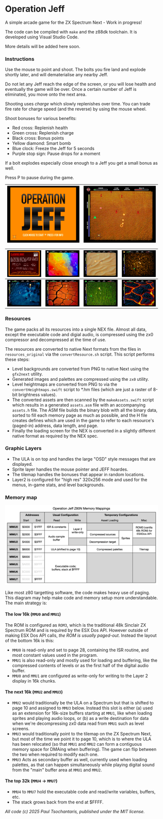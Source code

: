 # Operation Jeff

A simple arcade game for the ZX Spectrum Next - Work in progress!

The code can be compiled with `make` and the z88dk toolchain. It is developed using Visual Studio Code.

More details will be added here soon.

### Instructions

Use the mouse to point and shoot. The bolts you fire land and explode shortly later, and will dematerialise any nearby Jeff.

Do not let any Jeff reach the edge of the screen, or you will lose health and eventually the game will be over. Once a certain number of Jeff is eliminated, you move onto the next area.

Shooting uses _charge_ which slowly replenishes over time. You can trade fire rate for charge speed (and the reverse) by using the mouse wheel.

Shoot bonuses for various benefits:
- Red cross: Replenish health
- Green cross: Replenish charge
- Black cross: Bonus points
- Yellow diamond: Smart bomb
- Blue clock: Freeze the Jeff for 5 seconds
- Purple stop sign: Pause drops for a moment

If a bolt explodes especially close enough to a Jeff you get a small bonus as well.

Press P to pause during the game.

|![Screenshot 1](screenshots/OperationJeffScreenshot1.jpg)|![Screenshot 2](screenshots/OperationJeffScreenshot2.jpg)|
|--|--|

|![Screenshot 3](screenshots/OperationJeffScreenshot3.jpg)|![Screenshot 4](screenshots/OperationJeffScreenshot4.jpg)|![Screenshot 5](screenshots/OperationJeffScreenshot5.jpg)|![Screenshot 6](screenshots/OperationJeffScreenshot6.jpg)|
|--|--|--|--|
|![Screenshot 7](screenshots/OperationJeffScreenshot7.jpg)|![Screenshot 8](screenshots/OperationJeffScreenshot8.jpg)|![Screenshot 9](screenshots/OperationJeffScreenshot9.jpg)|![Screenshot 10](screenshots/OperationJeffScreenshot10.jpg)|

### Resources

The game packs all its resources into a single NEX file. Almost all data, except the executable code and digial audio, is compressed using the zx0 compressor and decompressed at the time of use.

The resources are converted to native Next formats from the files in `resources_original` via the `convertResource.sh` script. This script performs these steps:

- Level backgrounds are converted from PNG to native Next using the `gfx2next` utility.
- Generated images and palettes are compressed using the `zx0` utility.
- Level heightmaps are converted from PNG to via the `convertHeightmaps.swift` script to *.hm files (which are just a raster of 8-bit brightness values).
- The converted assets are then scanned by the `makeAssets.swift` script which results in a generated `assets.asm` file with an accompanying `assets.h` file. The ASM file builds the binary blob with all the binary data, sorted to fill each memory page as much as possible, and the H file creates defines which are used in the game to refer to each resource's (paged-in) address, data length, and page.
- Finally the loading screen for the NEX is converted in a slightly different native format as required by the NEX spec.

### Graphic Layers

- The ULA is on top and handles the large "OSD" style messages that are displayed.
- Sprite layer handles the mouse pointer and JEFF hoardes.
- The tilemap handles the bonuses that appear in random locations.
- Layer2 is configured for "high res" 320x256 mode and used for the menus, in-game stats, and level backgrounds.

### Memory map

![Memory map diagram](screenshots/memory_map.png)

Like most z80 targetting software, the code makes heavy use of paging. This diagram may help make code and memory setup more understandable. The main strategy is:

#### The low 16k (`MMU0` and `MMU1`)

The ROM is configured as `ROM3`, which is the traditional 48k Sinclair ZX Spectrum ROM and is required by the ESX Dos API. However outside of making ESX Dos API calls, _the ROM is usually paged-out_. Instead the layout of the bottom 16k is this:

- `MMU0` is read-only and set to page 28, containing the ISR routine, and most constant values used in the program.
- `MMU1` is also read-only and mostly used for loading and buffering, like the compressed contents of levels or as the first half of the digital audio buffer.
- `MMU0` and `MMU1` are configured as write-only for writing to the Layer 2 display in 16k chunks.

#### The next 16k (`MMU2` and `MMU3`)

- `MMU2` would traditionally be the ULA on a Spectrum but that is shifted to page 10 and assigned to `MMU3` below. Instead this slot is either (a) used as an extension for 16k-size buffers starting at `MMU1`, like when loading sprites and playing audio loops, or (b) as a write destination for data when we're decompressing zx0 data read from `MMU1` such as level screens.
- `MMU3` would traditionally point to the tilemap on the ZX Spectrum Next, but most of the time we point it to page 10, which is to where the ULA has been relocated (so that `MMU1` and `MMU2` can form a contiguous memory space for DMAing when buffering). The game can flip between the two when required to modify each one.
- `MMU3` Acts as secondary buffer as well, currently used when loading palettes, as that can happen simultaneously while playing digital sound from the "main" buffer area at `MMU1` and `MMU2`.

#### The top 32k (`MMU4` -> `MMU7`)

- `MMU4` to `MMU7` hold the executable code and read/write variables, buffers, etc.
- The stack grows back from the end at $FFFF.

*All code (c) 2025 Paul Tsochantaris, published under the MIT license.*
